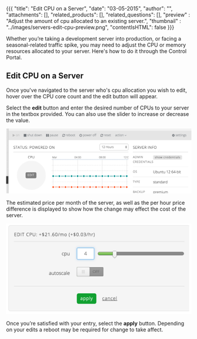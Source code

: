 {{{
  "title": "Edit CPU on a Server",
  "date": "03-05-2015",
  "author": "",
  "attachments": [],
  "related_products": [],
  "related_questions": [],
  "preview" : "Adjust the amount of cpu allocated to an existing server.",
  "thumbnail" : "../images/servers-edit-cpu-preview.png",
  "contentIsHTML": false
  }}}

Whether you’re taking a development server into production, or facing a seasonal-related traffic spike, you may need to adjust the CPU or memory resources allocated to your server. Here's how to do it through the Control Portal.

## Edit CPU on a Server

Once you've navigated to the server who's cpu allocation you wish to edit, hover over the CPU core count and the edit button will appear.

Select the **edit** button and enter the desired number of CPUs to your server in the textbox provided. You can also use the slider to increase or decrease the value.

![Edit CPU button](../images/servers-edit-cpu-1.png)

The estimated price per month of the server, as well as the per hour price difference is displayed to show how the change may effect the cost of the server.

![Edit the number of CPUs allocated to the server](../images/servers-edit-cpu-2.png)

Once you’re satisfied with your entry, select the **apply** button. Depending on your edits a reboot may be required for change to take affect.
